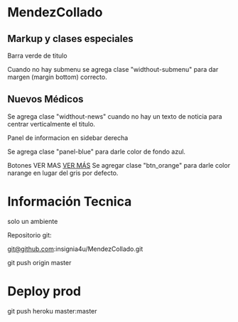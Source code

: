 MendezCollado
=============

Markup y clases especiales
--------------------------

Barra verde de titulo
<div id="title_bar" class="widthout-submenu"> Cuando no hay submenu se agrega clase "widthout-submenu" para dar margen (margin bottom) correcto.

<h2 class="widthout-news">Nuevos Médicos</h2>  Se agrega clase "widthout-news" cuando no hay un texto de noticia para centrar verticalmente el titulo.


Panel de informacion en sidebar derecha
<div class="panel panel-blue"> Se agrega clase "panel-blue" para darle color de fondo azul.

Botones VER MAS
<a class="link_button btn_orange" href="#">VER MÁS</a> Se agregar clase "btn_orange" para darle color narange en lugar del gris por defecto.






Información Tecnica
===================

solo un ambiente

Repositorio git:

git@github.com:insignia4u/MendezCollado.git

git push origin master


Deploy prod
===========

git push heroku master:master

